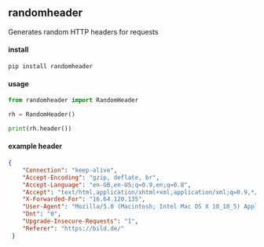 ## randomheader

Generates random HTTP headers for requests

#### install
```
pip install randomheader
```

#### usage

```python
from randomheader import RandomHeader

rh = RandomHeader()

print(rh.header())

```

#### example header

```json
{
    "Connection": "keep-alive",
    "Accept-Encoding": "gzip, deflate, br",
    "Accept-Language": "en-GB,en-US;q=0.9,en;q=0.8",
    "Accept": "text/html,application/xhtml+xml,application/xml;q=0.9,*/*;q=0.8",
    "X-Forwarded-For": "16.64.120.135",
    "User-Agent": "Mozilla/5.0 (Macintosh; Intel Mac OS X 10_10_5) AppleWebKit/601.1.56 (KHTML, like Gecko) Version/9.0 Safari/601.1.56",
    "Dnt": "0",
    "Upgrade-Insecure-Requests": "1",
    "Referer": "https://bild.de/"
 }
```